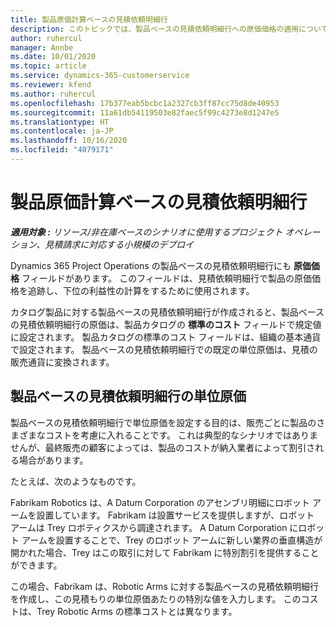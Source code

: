 ```yaml
---
title: 製品原価計算ベースの見積依頼明細行
description: このトピックでは、製品ベースの見積依頼明細行への原価価格の適用について説明します。
author: ruhercul
manager: Annbe
ms.date: 10/01/2020
ms.topic: article
ms.service: dynamics-365-customerservice
ms.reviewer: kfend
ms.author: ruhercul
ms.openlocfilehash: 17b377eab5bcbc1a2327cb3ff87cc75d8de40953
ms.sourcegitcommit: 11a61db54119503e82faec5f99c4273e8d1247e5
ms.translationtype: HT
ms.contentlocale: ja-JP
ms.lasthandoff: 10/16/2020
ms.locfileid: "4079171"
---
```

# <a name="costing-product-based-quote-lines"></a>製品原価計算ベースの見積依頼明細行

_**適用対象 :** リソース/非在庫ベースのシナリオに使用するプロジェクト オペレーション、見積請求に対応する小規模のデプロイ_


Dynamics 365 Project Operations の製品ベースの見積依頼明細行にも **原価価格** フィールドがあります。 このフィールドは、見積依頼明細行で製品の原価価格を追跡し、下位の利益性の計算をするために使用されます。

カタログ製品に対する製品ベースの見積依頼明細行が作成されると、製品ベースの見積依頼明細行の原価は、製品カタログの **標準のコスト** フィールドで規定値に設定されます。 製品カタログの標準のコスト フィールドは、組織の基本通貨で設定されます。 製品ベースの見積依頼明細行での既定の単位原価は、見積の販売通貨に変換されます。

## <a name="unit-cost-on-a-product-based-quote-line"></a>製品ベースの見積依頼明細行の単位原価

製品ベースの見積依頼明細行で単位原価を設定する目的は、販売ごとに製品のさまざまなコストを考慮に入れることです。 これは典型的なシナリオではありませんが、最終販売の顧客によっては、製品のコストが納入業者によって割引される場合があります。

たとえば、次のようなものです。

Fabrikam Robotics は、A Datum Corporation のアセンブリ明細にロボット アームを設置しています。 Fabrikam は設置サービスを提供しますが、ロボット アームは Trey ロボティクスから調達されます。 A Datum Corporation にロボット アームを設置することで、Trey のロボット アームに新しい業界の垂直構造が開かれた場合、Trey はこの取引に対して Fabrikam に特別割引を提供することができます。

この場合、Fabrikam は、Robotic Arms に対する製品ベースの見積依頼明細行を作成し、この見積もりの単位原価あたりの特別な値を入力します。 このコストは、Trey Robotic Arms の標準コストとは異なります。
